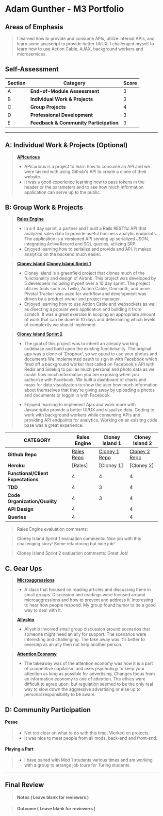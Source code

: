 # Adam Gunther - M3 Portfolio

## Areas of Emphasis

> I learned how to provide and consume APIs, utilize internal APIs, and learn some javascript to provide better UI/UX. I challenged myself to learn how to use Action Cable, AJAX, background workers and microservices. 

## Self-Assessment

| Section | Category | Score |
| --- | ----- | --- |
| A | **End-of-Module Assessment** | 3 |
| B | **Individual Work & Projects** | 3 |
| C | **Group Projects** | 4 |
| D | **Professional Development** | 3 |
| E | **Feedback & Community Participation** | 3 |

-----------------------

## A: Individual Work & Projects (Optional)

> **[APIcurious](https://github.com/adamgunther1/apicurious)**
>* APIcurious is a project to learn how to consume an API and we were tasked with using Github's API to create a clone of their website.
>* It was a good experience learning how to pass tokens in the header or the parameters and to see how much information application can serve up to the public.


## B: Group Work & Projects

> **[Rales Engine](https://github.com/adamgunther1/rales_engine)** 
>* In a 4 day sprint, a partner and I built a Rails RESTful API that analyzed sales data to provide useful business analytic endpoints. The application is a versioned API serving up serialized JSON, integrating ActiveRecord and SQL queries, utilizing SRP.
>* Enjoyed learning how to serialize and provide and API. It makes analytics on the backend much easier.

> **[Cloney Island](http://backend.turing.io/module3/projects/cloney_island/cloney_island)**
> **[Cloney Island Sprint 1](https://github.com/adamgunther1/cloney_island_airbnb)** 
>* Cloney Island is a greenfield project that clones much of the functionality and design of Airbnb. This project was developed by 5 developers including myself over a 10 day sprint. The project utilizes tools such as Twilio, Action Cable, Omniauth, and more. Pivotal Tracker was used for workflow and development was driven by a product owner and project manager.
>* Enjoyed learning how to use Action Cable and websockets as well as disecting a popular web application and building it from scratch. It was a great exercise in scoping an appropriate amount of work that can be done in 10 days and determining which levels of complexity we should implement.

> **[Cloney Island Sprint 2](https://github.com/adamgunther1/dark_clout)** 
>* The goal of this project was to inherit an already working codebase and build upon the existing functionality. The original app was a clone of 'Dropbox', so we opted to use your photos and documents We implemented oauth to sign in with Facebook which fired off a background worker that called on Facebook's API with Redis and Sidekiq to pull as much personal and photo data as we could. how much information you are exposing when you authorize with Facebook. We built a dashboard of charts and maps for data visualizaton to show the user how much information about themselves that they're giving away by uploading a photos and documents or loggin in with Facebook.

>* Enjoyed learning to implement Ajax and work more with Javascriptto provide a better UI/UX and visualize data. Getting to work with background workers while consuming APIs and providing API endpoints for analytics. Working on an exisitng code base was a great experience.

| CATEGORY | Rales Engine | Cloney Island 1 | Cloney Island 2 |
| --- | --- | --- | --- |
| **Github Repo** | [Rales Repo](https://github.com/adamgunther1/apicurious) | [Cloney 1 Repo](https://github.com/adamgunther1/cloney_island_airbnb) | [Cloney 2 Repo](https://github.com/adamgunther1/dark_clout) |
| **Heroku** | [Rales] | [Cloney 1] | [Cloney 2] |
| **Functional/Client Expectations** | 4 | 4 | 4 |
| **TDD** | 4 | 3 | 4 |
| **Code Organization/Quality** | 4 | 3 | 4 |
| **API Design** | 4 |  | 4 |
| **Queries** | 4 |   | 4 |

> Rales Engine evaluation comments:

> Cloney Island Sprint 1 evaluation comments:  Nice job with this challenging story! Some refactoring but nice job!

> Cloney Island Sprint 2 evaluation comments:  Great Job!

## C. **Gear Ups**

> **[Microaggressions](https://github.com/turingschool/gear-up/blob/master/microaggressions_original.markdown)**
>* A class that focused on reading articles and discussing them in small groups. Discussion and readings were focused around microaggressions and how to prevent and address it. Interesting to hear how people respond. My group found humor to be a good way to deal with it.

> **[Allyship](https://github.com/turingschool/gear-up/blob/master/allyship.markdown)**
>* Allyship involved small group discussion around scenarios that someone might need an ally for support. The scenarios were interesting and challenging. The take away was it's better to overstep as an ally then not help another person.

> **[Attention Economy](https://www.youtube.com/watch?v=50R21mblLb0)**
>* The takeaway was of the attention economy was how it is a part of competitive capitalism and uses psychology to keep your attention as long as possible for advertising. Changes focus from an information economy to one of attention. The ethics were difficult to agree upon, but regulation seemed to be the only real way to slow down the aggressive advertising or else up to personal responsibility to be aware. 

## D: Community Participation

#### **Posse**
  >* Not too clear on what to do with this time. Worked on projects.
  >* It was nice to meet people from all mods, back-end and front-end.

#### **Playing a Part**

  >* I have paired with Mod 1 students various times and am working with a group to arrange job tours for Turing students.

------------------

## Final Review

> #### Notes ( Leave blank for reviewers )

> #### Outcome ( Leave blank for reviewers )